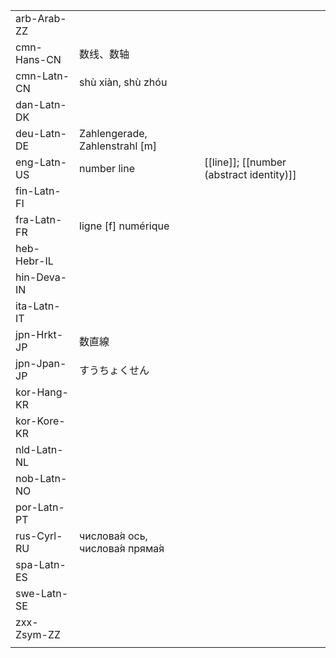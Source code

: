 | | | |
|-|-|-|
| arb-Arab-ZZ |  |  |
| cmn-Hans-CN | 数线、数轴 |  |
| cmn-Latn-CN | shù xiàn, shù zhóu |  |
| dan-Latn-DK |  |  |
| deu-Latn-DE | Zahlengerade, Zahlenstrahl [m] |  |
| eng-Latn-US | number line | [[line]]; [[number (abstract identity)]] |
| fin-Latn-FI |  |  |
| fra-Latn-FR | ligne [f] numérique |  |
| heb-Hebr-IL |  |  |
| hin-Deva-IN |  |  |
| ita-Latn-IT |  |  |
| jpn-Hrkt-JP | 数直線 |  |
| jpn-Jpan-JP | すうちょくせん |  |
| kor-Hang-KR |  |  |
| kor-Kore-KR |  |  |
| nld-Latn-NL |  |  |
| nob-Latn-NO |  |  |
| por-Latn-PT |  |  |
| rus-Cyrl-RU | числова́я ось, числова́я пряма́я |  |
| spa-Latn-ES |  |  |
| swe-Latn-SE |  |  |
| zxx-Zsym-ZZ |  |  |
|  |  |  |
